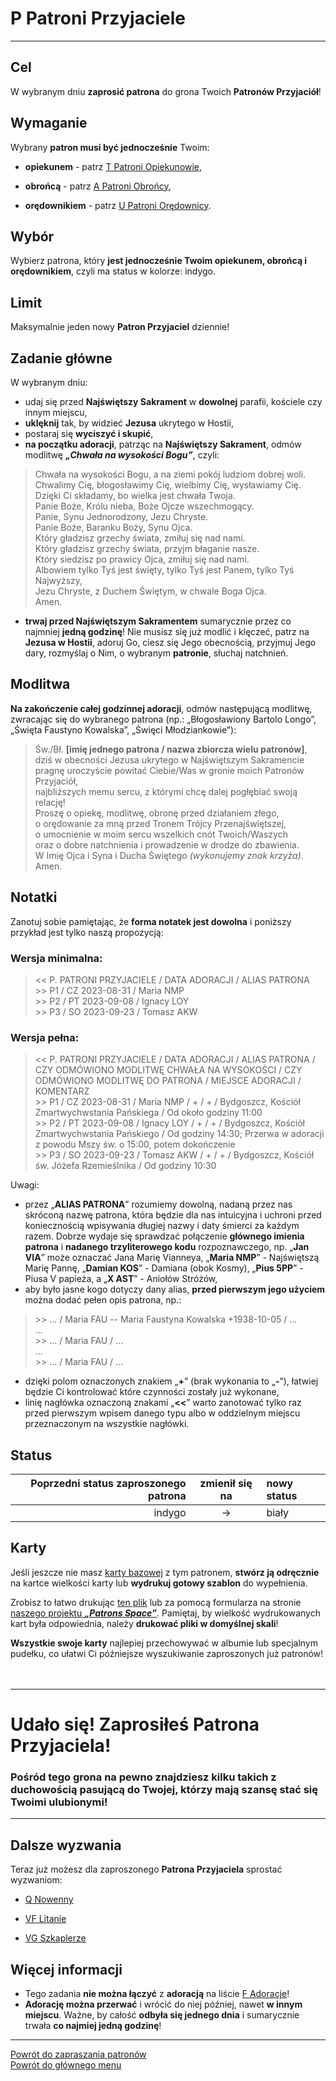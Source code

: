 # <span class="status status-list"><span class="status status-white">P</span> Patroni Przyjaciele</span>
---
## Cel
W <span class="selected-day-info">wybranym dniu</span> **zaprosić patrona** do grona Twoich **Patronów Przyjaciół**!
## Wymaganie
Wybrany **patron musi być jednocześnie** Twoim:
- **opiekunem** - patrz [<span class="status status-list"><span class="status status-yellow">T</span> Patroni Opiekunowie</span>](patroni_opiekunowie.md),

- **obrońcą** - patrz [<span class="status status-list"><span class="status status-blue">A</span> Patroni Obrońcy</span>](patroni_obroncy.md),

- **orędownikiem** - patrz [<span class="status status-list"><span class="status status-red">U</span> Patroni Orędownicy</span>](patroni_oredownicy.md).
## Wybór
Wybierz patrona, który **jest jednocześnie Twoim opiekunem, obrońcą i orędownikiem**, czyli ma status w kolorze: <span class="status status-indigo">indygo</span>.
## Limit
Maksymalnie jeden nowy **Patron Przyjaciel** dziennie!
## Zadanie główne
W <span class="selected-day-info">wybranym dniu</span>:
- udaj się przed **Najświętszy Sakrament** w **dowolnej** parafii, kościele czy innym miejscu,
- **uklęknij** tak, by widzieć **Jezusa** ukrytego w Hostii,
- postaraj się **wyciszyć i skupić**,
- **na początku adoracji**, patrząc na **Najświętszy Sakrament**, odmów modlitwę **_„Chwała na wysokości Bogu”_**, czyli:
> Chwała na wysokości Bogu, a na ziemi pokój ludziom dobrej woli.  
> Chwalimy Cię, błogosławimy Cię, wielbimy Cię, wysławiamy Cię.  
> Dzięki Ci składamy, bo wielka jest chwała Twoja.  
> Panie Boże, Królu nieba, Boże Ojcze wszechmogący.  
> Panie, Synu Jednorodzony, Jezu Chryste.  
> Panie Boże, Baranku Boży, Synu Ojca.  
> Który gładzisz grzechy świata, zmiłuj się nad nami.  
> Który gładzisz grzechy świata, przyjm błaganie nasze.  
> Który siedzisz po prawicy Ojca, zmiłuj się nad nami.  
> Albowiem tylko Tyś jest święty, tylko Tyś jest Panem, tylko Tyś Najwyższy,  
> Jezu Chryste, z Duchem Świętym, w chwale Boga Ojca.  
> Amen.
- **trwaj przed Najświętszym Sakramentem** sumarycznie przez co najmniej **jedną godzinę**! Nie musisz się już modlić i klęczeć, patrz na **Jezusa w Hostii**, adoruj Go, ciesz się Jego obecnością, przyjmuj Jego dary, rozmyślaj o Nim, o wybranym **patronie**, słuchaj natchnień.
## Modlitwa
**Na zakończenie całej godzinnej adoracji**, odmów następującą modlitwę, zwracając się do wybranego patrona (np.: „Błogosławiony Bartolo Longo”, „Święta Faustyno Kowalska”, „Święci Młodziankowie”):
> Św./Bł. **[imię jednego patrona / nazwa zbiorcza wielu patronów]**,  
> dziś w obecności Jezusa ukrytego w Najświętszym Sakramencie  
> pragnę uroczyście powitać Ciebie/Was w gronie moich Patronów Przyjaciół,  
> najbliższych memu sercu, z którymi chcę dalej pogłębiać swoją relację!  
> Proszę o opiekę, modlitwę, obronę przed działaniem złego,  
> o orędowanie za mną przed Tronem Trójcy Przenajświętszej,  
> o umocnienie w moim sercu wszelkich cnót Twoich/Waszych  
> oraz o dobre natchnienia i prowadzenie w drodze do zbawienia.  
> W Imię Ojca i Syna i Ducha Świętego _(wykonujemy znak krzyża)_.  
> Amen.  
## Notatki
Zanotuj sobie pamiętając, że **forma notatek jest dowolna** i poniższy przykład jest tylko naszą propozycją:
### Wersja minimalna:
> \<\< P. PATRONI PRZYJACIELE / DATA ADORACJI / ALIAS PATRONA  
> \>\> P1 / CZ 2023-08-31 / Maria NMP  
> \>\> P2 / PT 2023-09-08 / Ignacy LOY  
> \>\> P3 / SO 2023-09-23 / Tomasz AKW
### Wersja pełna:
> \<\< P. PATRONI PRZYJACIELE / DATA ADORACJI / ALIAS PATRONA / CZY ODMÓWIONO MODLITWĘ CHWAŁA NA WYSOKOŚCI / CZY ODMÓWIONO MODLITWĘ DO PATRONA / MIEJSCE ADORACJI / KOMENTARZ  
> \>\> P1 / CZ 2023-08-31 / Maria NMP / + / + / Bydgoszcz, Kościół Zmartwychwstania Pańskiega / Od około godziny 11:00  
> \>\> P2 / PT 2023-09-08 / Ignacy LOY / + / + / Bydgoszcz, Kościół Zmartwychwstania Pańskiego / Od godziny 14:30; Przerwa w adoracji z powodu Mszy św. o 15:00, potem dokończenie  
> \>\> P3 / SO 2023-09-23 / Tomasz AKW / + / + / Bydgoszcz, Kościół św. Jóżefa Rzemieślnika / Od godziny 10:30

Uwagi:
- przez „**ALIAS PATRONA**” rozumiemy dowolną, nadaną przez nas skróconą nazwę patrona, która będzie dla nas intuicyjna i uchroni przed koniecznością wpisywania długiej nazwy i daty śmierci za każdym razem. Dobrze wydaje się sprawdzać połączenie **głównego imienia patrona** i **nadanego trzyliterowego kodu** rozpoznawczego, np. „**Jan VIA**” może oznaczać Jana Marię Vianneya, „**Maria NMP**” - Najświętszą Marię Pannę, „**Damian KOS**” - Damiana (obok Kosmy), „**Pius 5PP**” - Piusa V papieża, a „**X AST**” - Aniołów Stróżów,
- aby było jasne kogo dotyczy dany alias, **przed pierwszym jego użyciem** można dodać pełen opis patrona, np.:
> \>\> ... / Maria FAU -- Maria Faustyna Kowalska +1938-10-05 / ...  
> ...  
> \>\> ... / Maria FAU / ...  
> ...  
> \>\> ... / Maria FAU / ...
- dzięki polom oznaczonych znakiem „**+**” (brak wykonania to „**-**”), łatwiej będzie Ci kontrolować które czynności zostały już wykonane,
- linię nagłówka oznaczoną znakami „**<<**” warto zanotować tylko raz przed pierwszym wpisem danego typu albo w oddzielnym miejscu przeznaczonym na wszystkie nagłówki.

## Status
| Poprzedni status zaproszonego patrona | zmienił się na | nowy status |
|---:|:---:|:---|
|<span class="status status-indigo">indygo</span>|→|<span class="status status-white">biały</span>|
## Karty
Jeśli jeszcze nie masz [karty bazowej](karty_kolekcjonerskie.md#karty-kolekcjonerskie-karty-bazowe) z tym patronem, **stwórz ją odręcznie** na kartce wielkości karty lub **wydrukuj gotowy szablon** do wypełnienia.

Zrobisz to łatwo drukując [ten plik](/pl/pdf/karty_bazowe.pdf) lub za pomocą formularza na stronie [naszego projektu **_„Patrons Space”_**](https://pl.patrons.space/cards). Pamiętaj, by wielkość wydrukowanych kart była odpowiednia, należy **drukować pliki w domyślnej skali**!

**Wszystkie swoje karty** najlepiej przechowywać w albumie lub specjalnym pudełku, co ułatwi Ci późniejsze wyszukiwanie zaproszonych już patronów!
<br />
<br />
<br />

---
# Udało się! Zaprosiłeś **Patrona Przyjaciela**!
### Pośród tego grona na pewno znajdziesz kilku takich z duchowością pasującą do Twojej, którzy mają szansę stać się Twoimi ulubionymi!
---

## Dalsze wyzwania
Teraz już możesz dla zaproszonego **Patrona Przyjaciela** sprostać wyzwaniom:
- [<span class="status status-list"><span class="status status-list">Q</span> Nowenny</span>](nowenny.md)

- [<span class="status status-list"><span class="status status-list">VF</span> Litanie</span>](litanie.md)

- [<span class="status status-list"><span class="status status-list">VG</span> Szkaplerze</span>](szkaplerze.md)
## <span id="patroni-przyjaciele-wiecej-informacji">Więcej informacji</span>
- Tego zadania **nie można łączyć** z **adoracją** na liście [<span class="status status-list"><span class="status status-list">F</span> Adoracje</span>](adoracje.md)!
- **Adorację można przerwać** i wrócić do niej później, nawet **w innym miejscu**. Ważne, by całość **odbyła się jednego dnia** i sumarycznie trwała **co najmiej jedną godzinę**!

---
[Powrót do zapraszania patronów](jak_zapraszac_patronow.md#jak-zapraszac-patronow-patron-przyjaciel)  
[Powrót do głównego menu](index.md)
